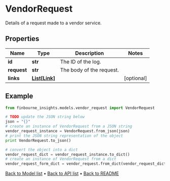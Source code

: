 # VendorRequest

Details of a request made to a vendor service.

## Properties
Name | Type | Description | Notes
------------ | ------------- | ------------- | -------------
**id** | **str** | The ID of the log. | 
**request** | **str** | The body of the request. | 
**links** | [**List[Link]**](Link.md) |  | [optional] 

## Example

```python
from finbourne_insights.models.vendor_request import VendorRequest

# TODO update the JSON string below
json = "{}"
# create an instance of VendorRequest from a JSON string
vendor_request_instance = VendorRequest.from_json(json)
# print the JSON string representation of the object
print VendorRequest.to_json()

# convert the object into a dict
vendor_request_dict = vendor_request_instance.to_dict()
# create an instance of VendorRequest from a dict
vendor_request_form_dict = vendor_request.from_dict(vendor_request_dict)
```
[Back to Model list](../README.md#documentation-for-models) &#8226; [Back to API list](../README.md#documentation-for-api-endpoints) &#8226; [Back to README](../README.md)


